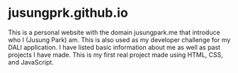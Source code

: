 # jusungprk.github.io
This is a personal website with the domain jusungpark.me that introduce who I (Jusung Park) am. This is also used as my developer challenge for my DALI application. I have listed basic information about me as well as past projects I have made. This is my first real project made using HTML, CSS, and JavaScript.
